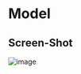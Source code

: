 # Model

## Screen-Shot
![image](https://github.com/user-attachments/assets/92214704-9c18-41eb-985c-1f700529ca44)
